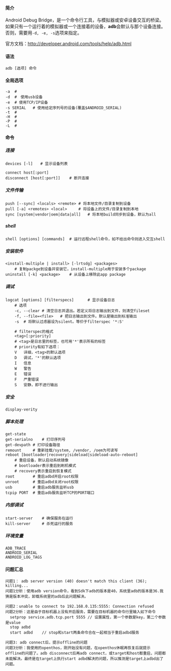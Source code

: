 #### 简介

Android Debug Bridge，是一个命令行工具，与模拟器或安卓设备交互的桥梁。如果只有一个运行着的模拟器或一个连接着的设备，**adb**会默认与那个设备连接。否则，需要用`-d, -e, -s`选项来指定。

官方文档：http://developer.android.com/tools/help/adb.html

#### 语法

```
adb [选项] 命令
```

#### 全局选项

```
-a	# 
-d	#　使用usb设备
-e	# 使用TCP/IP设备
-s SERIAL	# 使用给定序列号的设备(覆盖$ANDROID_SERIAL)
-t	#
-H	#
-P	#
-L	#
```

#### 命令

##### 连接

```
devices [-l]　　# 显示设备列表

connect host[:port]
disconnect [host[:port]]	# 断开连接

```

##### 文件传输

```
push [--sync] <locals> <remote>	# 将本地文件/目录复制到设备
pull [-a] <remotes> <local>		# 将设备上的文件/目录复制到本地
sync [system|vendor|oem|data|all]	# 将本地build同步到设备，默认为all
```

##### shell

```
shell [options] [commands]	# 运行远程shell命令，如不给出命令则进入交互shell
```

##### 安装软件

```
<install-multiple | install> [-lrtsdg] <packages>
	# 复制packge到设备并安装它，install-multiple用于安装多个package
uninstall [-k] <package>	# 从设备上移除此app package
```

##### 调试

```
logcat [options] [filterspecs]		# 显示设备日志
	# 选项
	-c, --clear	# 清空日志并退出。若定义将日志输出到文件，则清空fileset
	-f, --file=<file>	# 把日志输出到文件。默认是输出到标准输出
	-s	# 将默认过虑器设为silent。等价于filterspec '*:S'
	
	# filterspec的格式
	<tag>[:priority]
	# <tag>是日志里的标签，也可用'*'表示所有的标签
	# priority有如下选项：
	V	详细，<tag>的默认选项
	D	调试，'*'的默认选项
	I	信息
	W	警告
	E	错误
	F	严重错误
	S	安静，即不进行输出
```



##### 安全

```
display-verity
```

##### 脚本处理

```
get-state
get-serialno	# 打印序列号
get-devpath	# 打印设备路径
remount		# 重新挂载/system, /vendor, /oem为可读写
reboot [bootloader|recovery|sideload|sideload-auto-reboot]
	# 重启设备，默认启动系统镜像
	# bootloader表示重启到刷机模式
	# recovery表示重启到恢复模式
root		# 重启adbd开启root权限
unroot		# 重启adbd关闭root权限
usb			# 重启adb服务监听usb
tcpip PORT	# 重启adb服务监听TCP的PORT端口
```

##### 内部调试

```
start-server	# 确保服务在运行
kill-server		# 杀死运行的服务
```



##### 环境变量

```
ADB_TRACE
ANDROID_SERIAL
ANDROID_LOG_TAGS
```


#### 问题汇总
```
问题1： adb server version (40) doesn't match this client (36); killing... 
问题1分析：使用adb version命令，看到Sdk下adb的版本是40，系统里adb的版本是36.我猜是版本冲突，卸载系统里的adb后此问题解决。

问题2：unable to connect to 192.168.0.135:5555: Connection refused
问题2分析：这是由于目标机器上没有开启服务，需要在目标机器的命令行里输入如下命令
  setprop service.adb.tcp.port 5555	// 设置属性，第一个参数是key，第二个参数是value
  stop adbd		
  start adbd	// stop和start两条命令合在一起相当于重启adbd服务
  
问题3: adb connect后，提示offline的问题
问题3分析：我使用的openthos，刚开始没有问题，在openthos休眠再恢复后就提示offline的问题了。adb disconnect后再adb connect，或target和host都重启，问题都未能解决。最终是在target上执行start adbd解决的问题，所以推测是target上adbd出了问题。
```
